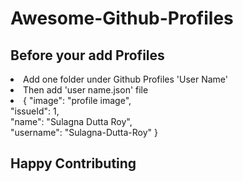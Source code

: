 # Awesome-Github-Profiles

## Before your add Profiles

<li>Add one folder under Github Profiles 'User Name'</li>
<li>Then add 'user name.json' file</li>
<li> {
  "image": "profile image",<br/>
  "issueId": 1,<br/>
  "name": "Sulagna Dutta Roy",<br/>
  "username": "Sulagna-Dutta-Roy"
}
</li>

## Happy Contributing
